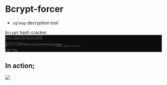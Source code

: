 # Bcrypt-forcer

- `sqlmap` decryption tool

`Bcrypt` hash cracker. 
![Demo](https://github.com/nu11secur1ty/Bcrypt-forcer/blob/main/Docs/Screenshot%202022-05-23%20165535.png)

## In action;
![](https://github.com/nu11secur1ty/Bcrypt-forcer/blob/main/Docs/Bcrypt-forcer.gif)
